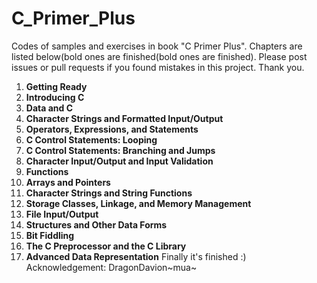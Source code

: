 # C_Primer_Plus
Codes of samples and exercises in book "C Primer Plus".
Chapters are listed below(bold ones are finished(bold ones are finished).
Please post issues or pull requests if you found mistakes in this project. Thank you.

1. **Getting Ready**
2. **Introducing C**
3. **Data and C**
4. **Character Strings and Formatted Input/Output**
5. **Operators, Expressions, and Statements**
6. **C Control Statements: Looping**
7. **C Control Statements: Branching and Jumps**
8. **Character Input/Output and Input Validation**
9. **Functions**
10. **Arrays and Pointers**
11. **Character Strings and String Functions**
12. **Storage Classes, Linkage, and Memory Management**
13. **File Input/Output**
14. **Structures and Other Data Forms**
15. **Bit Fiddling**
16. **The C Preprocessor and the C Library**
17. **Advanced Data Representation**
Finally it's finished :)
Acknowledgement: DragonDavion~mua~
